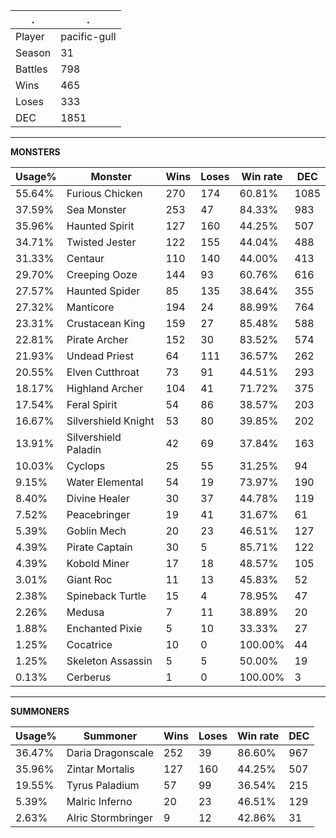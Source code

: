 .|.
|-|-
Player|pacific-gull
Season|31
Battles|798
Wins|465
Loses|333
DEC|1851

---
**MONSTERS**

Usage%|Monster|Wins|Loses|Win rate|DEC|
-|-|-|-|-|-|
55.64%|Furious Chicken|270|174|60.81%|1085|
37.59%|Sea Monster|253|47|84.33%|983|
35.96%|Haunted Spirit|127|160|44.25%|507|
34.71%|Twisted Jester|122|155|44.04%|488|
31.33%|Centaur|110|140|44.00%|413|
29.70%|Creeping Ooze|144|93|60.76%|616|
27.57%|Haunted Spider|85|135|38.64%|355|
27.32%|Manticore|194|24|88.99%|764|
23.31%|Crustacean King|159|27|85.48%|588|
22.81%|Pirate Archer|152|30|83.52%|574|
21.93%|Undead Priest|64|111|36.57%|262|
20.55%|Elven Cutthroat|73|91|44.51%|293|
18.17%|Highland Archer|104|41|71.72%|375|
17.54%|Feral Spirit|54|86|38.57%|203|
16.67%|Silvershield Knight|53|80|39.85%|202|
13.91%|Silvershield Paladin|42|69|37.84%|163|
10.03%|Cyclops|25|55|31.25%|94|
9.15%|Water Elemental|54|19|73.97%|190|
8.40%|Divine Healer|30|37|44.78%|119|
7.52%|Peacebringer|19|41|31.67%|61|
5.39%|Goblin Mech|20|23|46.51%|127|
4.39%|Pirate Captain|30|5|85.71%|122|
4.39%|Kobold Miner|17|18|48.57%|105|
3.01%|Giant Roc|11|13|45.83%|52|
2.38%|Spineback Turtle|15|4|78.95%|47|
2.26%|Medusa|7|11|38.89%|20|
1.88%|Enchanted Pixie|5|10|33.33%|27|
1.25%|Cocatrice|10|0|100.00%|44|
1.25%|Skeleton Assassin|5|5|50.00%|19|
0.13%|Cerberus|1|0|100.00%|3|

---
**SUMMONERS**

Usage%|Summoner|Wins|Loses|Win rate|DEC|
-|-|-|-|-|-|
36.47%|Daria Dragonscale|252|39|86.60%|967|
35.96%|Zintar Mortalis|127|160|44.25%|507|
19.55%|Tyrus Paladium|57|99|36.54%|215|
5.39%|Malric Inferno|20|23|46.51%|129|
2.63%|Alric Stormbringer|9|12|42.86%|31|
